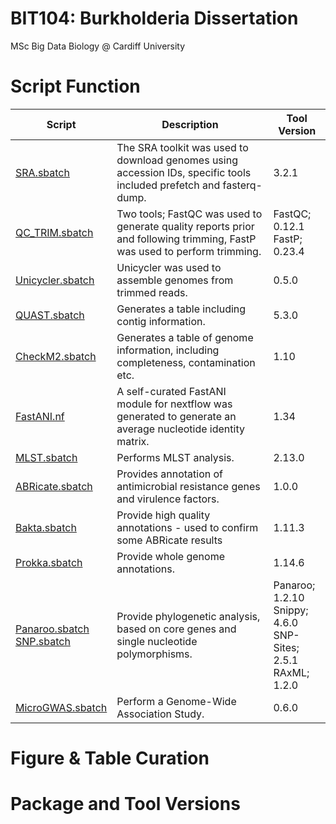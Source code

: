 # BIT104: Burkholderia Dissertation
MSc Big Data Biology @ Cardiff University

# Script Function

<table>
  <thead>
    <tr>
      <th>Script</th>
      <th>Description</th>
      <th>Tool Version</th>
    </tr>
  </thead>
  <tbody>
    <tr>
      <td><a href="https://github.com/shelleydan/Llyfrgell_Bersonol/blob/main/bin/SRA-RawReads-Download.sbatch" target="_blank">SRA.sbatch</a></td>
      <td>The SRA toolkit was used to download genomes using accession IDs, specific tools included prefetch and fasterq-dump.</td>
      <td>3.2.1</td>
    </tr>
    <tr>
      <td><a href="https://github.com/shelleydan/Llyfrgell_Bersonol/blob/main/bin/QC_TRIM.sbatch" target="_blank">QC_TRIM.sbatch</a></td>
      <td>Two tools; FastQC was used to generate quality reports prior and following trimming, FastP was used to perform trimming.</td>
      <td>FastQC; 0.12.1 <br> FastP; 0.23.4</td>
    </tr>
    <tr>
      <td><a href="https://github.com/shelleydan/Llyfrgell_Bersonol/blob/main/bin/unicyler.sbatch" target="_blank">Unicycler.sbatch</a></td>
      <td>Unicycler was used to assemble genomes from trimmed reads.</td>
      <td>0.5.0</td>
    </tr>
    <tr>
      <td><a href="https://github.com/shelleydan/Llyfrgell_Bersonol/blob/main/bin/quast.sbatch" target="_blank">QUAST.sbatch</a></td>
      <td>Generates a table including contig information.</td>
      <td>5.3.0</td>
    </tr>
    <tr>
      <td><a href="https://github.com/shelleydan/Llyfrgell_Bersonol/blob/main/bin/checkM2.sbatch" target="_blank">CheckM2.sbatch</a></td>
      <td>Generates a table of genome information, including completeness, contamination etc.</td>
      <td>1.10</td>
    </tr>
    <tr>
      <td><a href="https://github.com/shelleydan/Llyfrgell_Bersonol/tree/main/nextflow/modules/FastANI" target="_blank">FastANI.nf</a></td>
      <td>A self-curated FastANI module for nextflow was generated to generate an average nucleotide identity matrix.</td>
      <td>1.34</td>
    </tr>
    <tr>
      <td><a href="https://github.com/shelleydan/Llyfrgell_Bersonol/blob/main/bin/mlst.sbatch" target="_blank">MLST.sbatch</a></td>
      <td>Performs MLST analysis.</td>
      <td>2.13.0</td>
    </tr>
    <tr>
      <td><a href="https://github.com/shelleydan/Llyfrgell_Bersonol/blob/main/bin/abricate.sbatch" target="_blank">ABRicate.sbatch</a></td>
      <td>Provides annotation of antimicrobial resistance genes and virulence factors.</td>
      <td>1.0.0</td>
    </tr>
    <tr>
      <td><a href="https://github.com/shelleydan/Llyfrgell_Bersonol/blob/main/bin/bakta.sbatch" target="_blank">Bakta.sbatch</a></td>
      <td>Provide high quality annotations - used to confirm some ABRicate results</td>
      <td>1.11.3</td>
    </tr>
    <tr>
      <td><a href="https://github.com/shelleydan/Llyfrgell_Bersonol/blob/main/bin/prokka.sbatch" target="_blank">Prokka.sbatch</a></td>
      <td>Provide whole genome annotations.</td>
      <td>1.14.6</td>
    </tr>
    <tr>
      <td><a href="https://github.com/shelleydan/Llyfrgell_Bersonol/blob/main/bin/core_gene_tree.sbatch" target="_blank">Panaroo.sbatch</a><br><a href="https://github.com/shelleydan/Llyfrgell_Bersonol/blob/main/bin/SNP.sbatch" target="_blank">SNP.sbatch</a></td>
      <td>Provide phylogenetic analysis, based on core genes and single nucleotide polymorphisms.</td>
      <td>Panaroo; 1.2.10 <br> Snippy; 4.6.0 <br> SNP-Sites; 2.5.1 <br> RAxML; 1.2.0</td>
    </tr>
    <tr>
      <td><a href="https://github.com/shelleydan/Llyfrgell_Bersonol/blob/main/bin/microGWAS.sbatch" target="_blank">MicroGWAS.sbatch</a></td>
      <td>Perform a Genome-Wide Association Study.</td>
      <td>0.6.0</td>
    </tr>
  </tbody>
</table>


# Figure & Table Curation

# Package and Tool Versions
